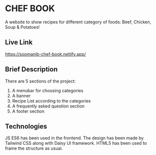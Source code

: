 # CHEF BOOK

A website to show recipes for different category of foods: Beef, Chicken, Soup & Potatoes!

## Live Link

https://soomanib-chef-book.netlify.app/

## Brief Description

There are 5 sections of the project:

1. A menubar for choosing categories
2. A banner
3. Recipe List according to the categories
4. A frequently asked question section
5. A footer section

## Technologies

JS ES6 has been used in the frontend. The design has been made by Tailwind CSS along with Daisy UI framework. HTML5 has been used to frame the structure as usual.

